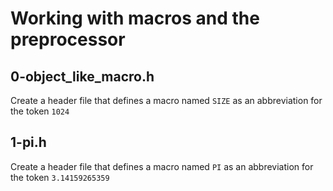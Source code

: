 # Working with macros and the preprocessor

## 0-object_like_macro.h
Create a header file that defines a macro named `SIZE` as an abbreviation for the token `1024`

## 1-pi.h
Create a header file that defines a macro named `PI` as an abbreviation for the token `3.14159265359`
